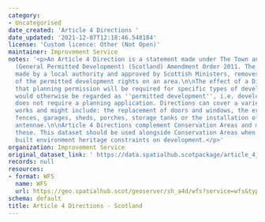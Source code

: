```yaml
---
category:
- Uncategorised
date_created: 'Article 4 Directions '
date_updated: '2021-12-07T12:18:46.548184'
license: 'Custom licence: Other (Not Open)'
maintainer: Improvement Service
notes: '<p>An Article 4 Direction is a statement made under The Town and Country Planning
  (General Permitted Development) (Scotland) Amendment Order 2011. The Direction,
  made by a local authority and approved by Scottish Ministers, removes all or some
  of the permitted development rights on an area.\n\nThe effect of a Direction is
  that planning permission will be required for specific types of development which
  would otherwise be regarded as ''permitted development'', i.e. development that
  does not require a planning application. Directions can cover a variety of minor
  works and might include: the replacement of doors and windows, the erection of gates,
  fences, garages, sheds, porches, storage tanks or the installation of satellite
  antennae.\n\nArticle 4 Directions complement Conservation Areas and may overlap
  these. This dataset should be used alongside Conservation Areas when considering
  built environment heritage constraints on development.</p>'
organization: Improvement Service
original_dataset_link: ' https://data.spatialhub.scotpackage/article_4_directions-is'
records: null
resources:
- format: WFS
  name: WFS
  url: https://geo.spatialhub.scot/geoserver/sh_a4d/wfs?service=wfs&typeName=sh_a4d:pub_a4d
schema: default
title: Article 4 Directions - Scotland
---
```

